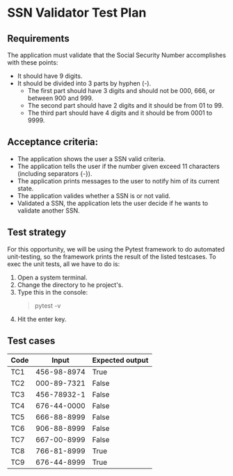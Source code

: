 # SSN Validator Test Plan

## Requirements
The application must validate that the Social Security Number accomplishes with these points:
* It should have 9 digits.
* It should be divided into 3 parts by hyphen (-).  
    * The first part should have 3 digits and should not be 000, 666, or between 900 and 999.
    * The second part should have 2 digits and it should be from 01 to 99.
    * The third part should have 4 digits and it should be from 0001 to 9999.
    
## Acceptance criteria:
* The application shows the user a SSN valid criteria.
* The application tells the user if the number given exceed 11 characters (including separators {-}).
* The application prints messages to the user to notify him of its current state.
* The application valides whether a SSN is or not valid.
* Validated a SSN, the application lets the user decide if he wants to validate another SSN.

## Test strategy
For this opportunity, we will be using the Pytest framework to do automated unit-testing, so the framework prints the result of the listed testcases. To exec the unit tests, all we have to do is:
1. Open a system terminal.
2. Change the directory to he project's.
3. Type this in the console:
    > pytest -v
4. Hit the enter key.

## Test cases
| Code         | Input     | Expected output |
|--------------|-----------|------------|
|TC1|456-98-8974|True
|TC2|000-89-7321|False
|TC3|456-78932-1|False
|TC4|676-44-0000|False
|TC5|666-88-8999|False
|TC6|906-88-8999|False
|TC7|667-00-8999|False
|TC8|766-81-8999|True
|TC9|676-44-8999|True